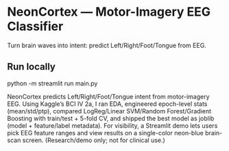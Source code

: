 # NeonCortex — Motor-Imagery EEG Classifier
Turn brain waves into intent: predict Left/Right/Foot/Tongue from EEG.

## Run locally
python -m streamlit run main.py

NeonCortex predicts Left/Right/Foot/Tongue intent from motor-imagery EEG. Using Kaggle’s BCI IV 2a, I ran EDA, engineered epoch-level stats (mean/std/ptp), compared LogReg/Linear SVM/Random Forest/Gradient Boosting with train/test + 5-fold CV, and shipped the best model as joblib (model + feature/label metadata). For visibility, a Streamlit demo lets users pick EEG feature ranges and view results on a single-color neon-blue brain-scan screen. (Research/demo only; not for clinical use.)
